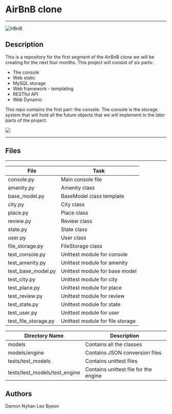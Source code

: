 # AirBnB clone
---

![HBnB](https://drive.google.com/file/d/1dMndeN33xLLquey2W_jHL6EMEXo5i6-Y/view)

## Description

This is a repository for the first segment of the AirBnB clone we will be creating for the next four months.
This project will consist of six parts:
* The console
* Web static
* MySQL storage
* Web framework - templating
* RESTful API
* Web Dynamic

This repo contains the first part: the console. The console is the storage system that will hold all the future objects that we will implement in the later parts of the project.

![](https://holbertonintranet.s3.amazonaws.com/uploads/medias/2018/6/815046647d23428a14ca.png?X-Amz-Algorithm=AWS4-HMAC-SHA256&X-Amz-Credential=AKIAJIMMWEC6CH2PXSCQ%2F20181115%2Fus-east-1%2Fs3%2Faws4_request&X-Amz-Date=20181115T012613Z&X-Amz-Expires=86400&X-Amz-SignedHeaders=host&X-Amz-Signature=f0e5bec5a9989bfc7da9a5c665353d0dd1a049d4a50517624885b9d11ea1df7d)

---
## Files
---
File|Task
---|---
console.py | Main console file
amenity.py | Amenity class
base_model.py | BaseModel class template
city.py | City class
place.py | Place class
review.py | Review class
state.py | State class
user.py | User class
file_storage.py | FileStorage class
test_console.py | Unittest module for console
test_amenity.py | Unittest module for amenity
test_base_model.py | Unittest module for base model
test_city.py | Unittest module for city
test_place.py | Unittest module for place
test_review.py | Unittest module for review
test_state.py | Unittest module for state
test_user.py | Unittest module for user
test_file_storage.py | Unittest module for file storage

Directory Name | Description
---|---
models | Contains all the classes
models/engine | Contains JSON conversion files
tests/test_models | Contains unittest files
tests/test_models/test_engine | Contains unittest file for the engine

## Authors
Damon Nyhan
Leo Byeon
